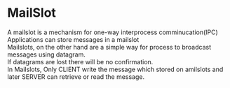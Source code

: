 # MailSlot 
A mailslot is a mechanism for one-way interprocess comminucation(IPC)\
Applications can store messages in a mailslot\
Mailslots, on the other hand are a simple way for process to broadcast messages using datagram. \
If datagrams are lost there will be no confirmation. \
In Mailslots, Only CLIENT write the message which stored on amilslots and later SERVER can retrieve or read the message. 
